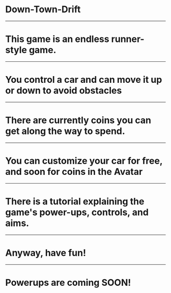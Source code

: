 # Down-Town-Drift
---
# This game is an endless runner-style game.
---
# You control a car and can move it up or down to avoid obstacles
---
# There are currently coins you can get along the way to spend.
---
# You can customize your car for free, and soon for coins in the Avatar
---
# There is a tutorial explaining the game's power-ups, controls, and aims.
---
# Anyway, have fun!
---
# Powerups are coming SOON!

